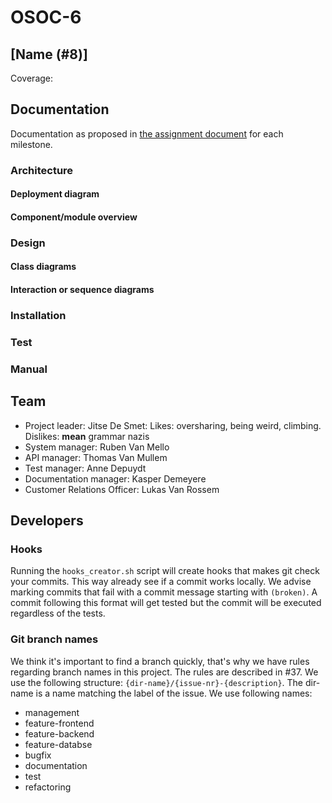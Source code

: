 # OSOC-6

## [Name (#8)]
Coverage: 

## Documentation

Documentation as proposed in [the assignment document](https://github.com/SELab-2/OSOC-opgave/blob/main/opgave.md#algemeen) for each milestone.

### Architecture

#### Deployment diagram

#### Component/module overview

### Design

#### Class diagrams

#### Interaction or sequence diagrams

### Installation

### Test

### Manual

## Team

* Project leader: Jitse De Smet: Likes: oversharing, being weird, climbing. Dislikes: **mean** grammar nazis
* System manager: Ruben Van Mello
* API manager: Thomas Van Mullem
* Test manager: Anne Depuydt
* Documentation manager: Kasper Demeyere
* Customer Relations Officer: Lukas Van Rossem

## Developers

### Hooks

Running the `hooks_creator.sh` script will create hooks that makes git check your commits.
This way already see if a commit works locally.
We advise marking commits that fail with a commit message starting with `(broken)`.
A commit following this format will get tested but the commit will be executed regardless of the tests.

### Git branch names

We think it's important to find a branch quickly, that's why we have rules regarding branch names in this project.
The rules are described in #37.
We use the following structure: `{dir-name}/{issue-nr}-{description}`.
The dir-name is a name matching the label of the issue.
We use following names:
* management
* feature-frontend
* feature-backend
* feature-databse
* bugfix
* documentation
* test
* refactoring
